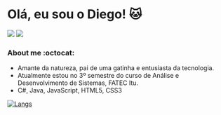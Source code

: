 # Olá, eu sou o Diego! :cat:


[<img src="https://img.shields.io/badge/linkedin-%230077B5.svg?&style=for-the-badge&logo=linkedin&logoColor=white" />](https://www.linkedin.com/in/diego-gonzales-de-andrade-b9985892/)
[<img src = "https://img.shields.io/badge/WhatsApp-25D366?style=for-the-badge&logo=whatsapp&logoColor=white">](https://api.whatsapp.com/send?phone=5515981309774&text=diego)

### About me    :octocat:
- Amante da natureza, pai de uma gatinha e entusiasta da tecnologia. 
- Atualmente estou no 3º semestre do curso de Análise e Desenvolvimento de Sistemas, FATEC Itu.
- C#, Java, JavaScript, HTML5, CSS3

[![Langs](https://github-readme-stats.vercel.app/api/top-langs/?username=diegonzales1&show_icons=true&theme=radical&layout=compact)](https://github.com/anuraghazra/github-readme-stats)
